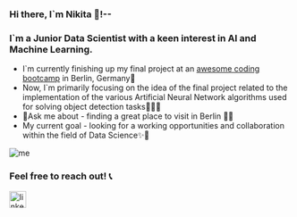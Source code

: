 ### Hi there, I`m Nikita 👾!--

### I`m a Junior Data Scientist with a keen interest in AI and Machine Learning.

- I`m currently finishing up my final project at an [awesome coding bootcamp](https://www.spiced-academy.com/en) in Berlin, Germany📍
- Now, I`m primarily focusing on the idea of the final project related to the implementation of the various Artificial Neural Network algorithms used for solving object detection tasks🕵🏻‍♂️
- 📌Ask me about - finding a great place to visit in Berlin 🙌🏽
- My current goal - looking for a working opportunities and collaboration within the field of Data Science✨🌈

![me](https://github.com/NikitaSmirnov22/git_for_geeks/blob/main/giphy.gif)

### Feel free to reach out! 📞
[<img align="left" alt="linkedin" width="30px" src="assets/linked.png" />](https://www.linkedin.com/in/mykytasmirnov/)
